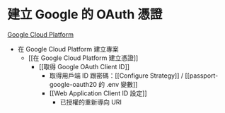 # 建立 Google 的 OAuth 憑證
[Google Cloud Platform](https://console.cloud.google.com/)
- 在 Google Cloud Platform 建立專案
	- [[在 Google Cloud Platform 建立憑證]]
		- [[取得 Google OAuth Client ID]]
			- 取得用戶端 ID 跟密碼：[[Configure Strategy]] / [[passport-google-oauth20 的 .env 變數]]
			- [[Web Application Client ID 設定]]
				- 已授權的重新導向 URI
